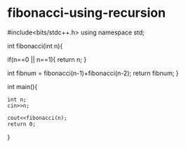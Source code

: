# fibonacci-using-recursion
#include<bits/stdc++.h>
using namespace std;
 
 int fibonacci(int n){
 
 
 if(n==0 || n==1){
 	return n;
 }
 
 int fibnum = fibonacci(n-1)+fibonacci(n-2);
 return fibnum;
}




int main(){
	
	int n;
	cin>>n;
	
	cout<<fibonacci(n);
	return 0;
}
